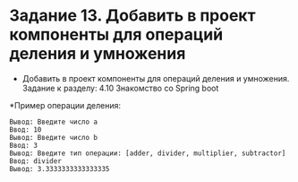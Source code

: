 # Задание 13. Добавить в проект компоненты для операций деления и умножения
* Добавить в проект компоненты для операций деления и умножения. Задание к разделу: 4.10 Знакомство со Spring boot

*Пример операции деления:
```
Вывод: Введите число a
Ввод: 10
Вывод: Введите число b
Ввод: 3
Вывод: Введите тип операции: [adder, divider, multiplier, subtractor]
Ввод: divider
Вывод: 3.3333333333333335
```
